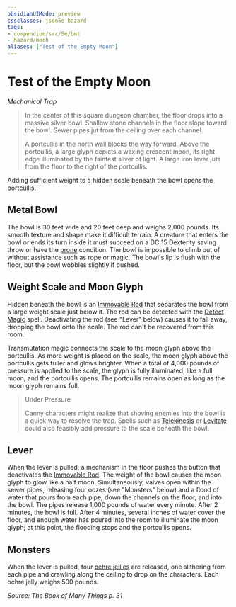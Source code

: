 ```yaml
---
obsidianUIMode: preview
cssclasses: json5e-hazard
tags:
- compendium/src/5e/bmt
- hazard/mech
aliases: ["Test of the Empty Moon"]
---
```

# Test of the Empty Moon
*Mechanical Trap*  

> In the center of this square dungeon chamber, the floor drops into a massive silver bowl. Shallow stone channels in the floor slope toward the bowl. Sewer pipes jut from the ceiling over each channel.
> 
> A portcullis in the north wall blocks the way forward. Above the portcullis, a large glyph depicts a waxing crescent moon, its right edge illuminated by the faintest sliver of light. A large iron lever juts from the floor to the right of the portcullis.

Adding sufficient weight to a hidden scale beneath the bowl opens the portcullis.

## Metal Bowl

The bowl is 30 feet wide and 20 feet deep and weighs 2,000 pounds. Its smooth texture and shape make it difficult terrain. A creature that enters the bowl or ends its turn inside it must succeed on a DC 15 Dexterity saving throw or have the [prone](2-Mechanics/CLI/rules/conditions.md#prone) condition. The bowl is impossible to climb out of without assistance such as rope or magic. The bowl's lip is flush with the floor, but the bowl wobbles slightly if pushed.

## Weight Scale and Moon Glyph

Hidden beneath the bowl is an [Immovable Rod](2-Mechanics/CLI/items/immovable-rod.md) that separates the bowl from a large weight scale just below it. The rod can be detected with the [Detect Magic](2-Mechanics/CLI/spells/detect-magic.md) spell. Deactivating the rod (see "Lever" below) causes it to fall away, dropping the bowl onto the scale. The rod can't be recovered from this room.

Transmutation magic connects the scale to the moon glyph above the portcullis. As more weight is placed on the scale, the moon glyph above the portcullis gets fuller and glows brighter. When a total of 4,000 pounds of pressure is applied to the scale, the glyph is fully illuminated, like a full moon, and the portcullis opens. The portcullis remains open as long as the moon glyph remains full.

> Under Pressure
> 
> Canny characters might realize that shoving enemies into the bowl is a quick way to resolve the trap. Spells such as [Telekinesis](2-Mechanics/CLI/spells/telekinesis.md) or [Levitate](2-Mechanics/CLI/spells/levitate.md) could also feasibly add pressure to the scale beneath the bowl.

## Lever

When the lever is pulled, a mechanism in the floor pushes the button that deactivates the [Immovable Rod](2-Mechanics/CLI/items/immovable-rod.md). The weight of the bowl causes the moon glyph to glow like a half moon. Simultaneously, valves open within the sewer pipes, releasing four oozes (see "Monsters" below) and a flood of water that pours from each pipe, down the channels on the floor, and into the bowl. The pipes release 1,000 pounds of water every minute. After 2 minutes, the bowl is full. After 4 minutes, several inches of water cover the floor, and enough water has poured into the room to illuminate the moon glyph; at this point, the flooding stops and the portcullis opens.

## Monsters

When the lever is pulled, four [ochre jellies](2-Mechanics/CLI/bestiary/ooze/ochre-jelly.md) are released, one slithering from each pipe and crawling along the ceiling to drop on the characters. Each ochre jelly weighs 500 pounds.

*Source: The Book of Many Things p. 31*